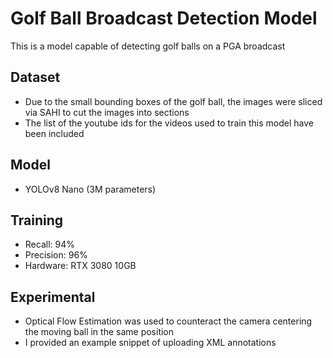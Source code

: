 # Golf Ball Broadcast Detection Model

This is a model capable of detecting golf balls on a PGA broadcast

## Dataset
- Due to the small bounding boxes of the golf ball, the images were sliced via SAHI to cut the images into sections
- The list of the youtube ids for the videos used to train this model have been included

## Model
- YOLOv8 Nano (3M parameters)

## Training
- Recall: 94%
- Precision: 96%
- Hardware: RTX 3080 10GB

## Experimental
- Optical Flow Estimation was used to counteract the camera centering the moving ball in the same position
- I provided an example snippet of uploading XML annotations 